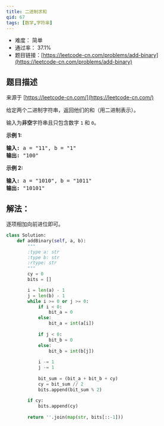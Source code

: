 ```yaml
---
title: 二进制求和
qid: 67
tags: [数学,字符串]
---
```



- 难度： 简单
- 通过率： 37.1%
- 题目链接：[https://leetcode-cn.com/problems/add-binary](https://leetcode-cn.com/problems/add-binary)


## 题目描述

来源于 [https://leetcode-cn.com/](https://leetcode-cn.com/)

<p>给定两个二进制字符串，返回他们的和（用二进制表示）。</p>

<p>输入为<strong>非空</strong>字符串且只包含数字&nbsp;<code>1</code>&nbsp;和&nbsp;<code>0</code>。</p>

<p><strong>示例&nbsp;1:</strong></p>

<pre><strong>输入:</strong> a = &quot;11&quot;, b = &quot;1&quot;
<strong>输出:</strong> &quot;100&quot;</pre>

<p><strong>示例&nbsp;2:</strong></p>

<pre><strong>输入:</strong> a = &quot;1010&quot;, b = &quot;1011&quot;
<strong>输出:</strong> &quot;10101&quot;</pre>


## 解法：

逐项相加向前进位即可。

```python
class Solution:
    def addBinary(self, a, b):
        """
        :type a: str
        :type b: str
        :rtype: str
        """
        cy = 0
        bits = []

        i = len(a) - 1
        j = len(b) - 1
        while i >= 0 or j >= 0:
            if i < 0:
                bit_a = 0
            else:
                bit_a = int(a[i])
                
            if j < 0:
                bit_b = 0
            else:
                bit_b = int(b[j])
            
            i -= 1
            j -= 1
            
            bit_sum = (bit_a + bit_b + cy)
            cy = bit_sum // 2
            bits.append(bit_sum % 2)
            
        if cy:
            bits.append(cy)
        
        return ''.join(map(str, bits[::-1]))
```